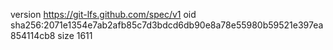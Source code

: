 version https://git-lfs.github.com/spec/v1
oid sha256:2071e1354e7ab2afb85c7d3bdcd6db90e8a78e55980b59521e397ea854114cb8
size 1611
